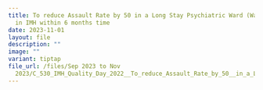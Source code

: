 ```yaml
---
title: To reduce Assault Rate by 50 in a Long Stay Psychiatric Ward (Ward 73AB)
  in IMH within 6 months time
date: 2023-11-01
layout: file
description: ""
image: ""
variant: tiptap
file_url: /files/Sep 2023 to Nov
  2023/C_530_IMH_Quality_Day_2022__To_reduce_Assault_Rate_by_50__in_a_Long_Stay_Psychiatric_Ward__Ward_73AB__in_IMH_within_6_months_time.pdf
---
```

